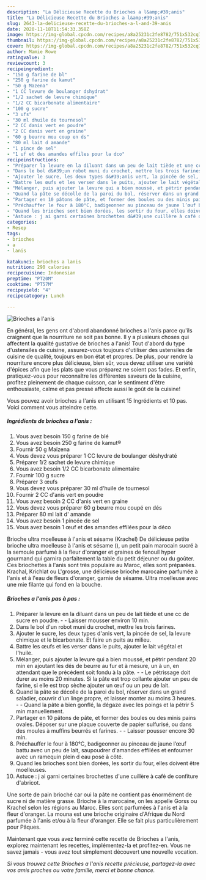 ```yaml
---
description: "La Délicieuse Recette du Brioches a l&amp;#39;anis"
title: "La Délicieuse Recette du Brioches a l&amp;#39;anis"
slug: 2643-la-delicieuse-recette-du-brioches-a-l-and-39-anis
date: 2020-11-18T11:54:33.358Z
image: https://img-global.cpcdn.com/recipes/a8a25231c2fe8782/751x532cq70/brioches-a-lanis-photo-principale-de-la-recette.jpg
thumbnail: https://img-global.cpcdn.com/recipes/a8a25231c2fe8782/751x532cq70/brioches-a-lanis-photo-principale-de-la-recette.jpg
cover: https://img-global.cpcdn.com/recipes/a8a25231c2fe8782/751x532cq70/brioches-a-lanis-photo-principale-de-la-recette.jpg
author: Mamie Rowe
ratingvalue: 3
reviewcount: 3
recipeingredient:
- "150 g farine de bl"
- "250 g farine de kamut"
- "50 g Mazena"
- "1 CC levure de boulanger dshydrat"
- "1/2 sachet de levure chimique"
- "1/2 CC bicarbonate alimentaire"
- "100 g sucre"
- "3 ufs"
- "30 ml dhuile de tournesol"
- "2 CC danis vert en poudre"
- "2 CC danis vert en graine"
- "60 g beurre mou coup en ds"
- "80 ml lait d amande"
- "1 pince de sel"
- "1 uf et des amandes effiles pour la dco"
recipeinstructions:
- "Préparer la levure en la diluant dans un peu de lait tiède et une cc de sucre en poudre.  Laisser mousser environ 10 min."
- "Dans le bol d&#39;un robot muni du crochet, mettre les trois farines."
- "Ajouter le sucre, les deux types d&#39;anis vert, la pincée de sel, la levure chimique et le bicarbonate. Et faire un puits au milieu."
- "Battre les œufs et les verser dans le puits, ajouter le lait végétal et l&#39;huile."
- "Mélanger, puis ajouter la levure qui a bien moussé, et pétrir pendant 20 min en ajoutant les dés de beurre au fur et à mesure, un à un, en attendant que le précédent soit fondu à la pâte.  Le pétrissage doit durer au moins 20 minutes. Si la pâte est trop collante ajouter un peu de farine, si elle est trop sèche ajouter un œuf ou un peu de lait."
- "Quand la pâte se décolle de la paroi du bol, réserver dans un grand saladier, couvrir d&#39;un linge propre, et laisser monter au moins 3 heures.  Quand la pâte a bien gonflé, la dégaze avec les poings et la pétrir 5 min manuellement."
- "Partager en 10 pâtons de pâte, et former des boules ou des minis pains ovales. Déposer sur une plaque couverte de papier sulfurisé, ou dans des moules à muffins beurrés et farines.  Laisser pousser encore 30 min."
- "Préchauffer le four à 180°C, badigeonner au pinceau de jaune l’œuf battu avec un peu de lait, saupoudrer d&#39;amandes effilées et enfourner avec un ramequin plein d eau posé à côté."
- "Quand les brioches sont bien dorées, les sortir du four, elles doivent être moelleuses."
- "Astuce : j ai garni certaines brochettes d&#39;une cuillère à café de confiture d&#39;abricot."
categories:
- Resep
tags:
- brioches
- a
- lanis

katakunci: brioches a lanis 
nutrition: 290 calories
recipecuisine: Indonesian
preptime: "PT20M"
cooktime: "PT57M"
recipeyield: "4"
recipecategory: Lunch

---
```



![Brioches a l&#39;anis](https://img-global.cpcdn.com/recipes/a8a25231c2fe8782/751x532cq70/brioches-a-lanis-photo-principale-de-la-recette.jpg)

En général, les gens ont d'abord abandonné brioches a l&#39;anis parce qu'ils craignent que la nourriture ne soit pas bonne. Il y a plusieurs choses qui affectent la qualité gustative de brioches a l&#39;anis! Tout d'abord du type d'ustensiles de cuisine, assurez-vous toujours d'utiliser des ustensiles de cuisine de qualité, toujours en bon état et propres. De plus, pour rendre la nourriture encore plus délicieuse, bien sûr, vous devez utiliser une variété d'épices afin que les plats que vous préparez ne soient pas fades. Et enfin, pratiquez-vous pour reconnaître les différentes saveurs de la cuisine, profitez pleinement de chaque cuisson, car le sentiment d'être enthousiaste, calme et pas pressé affecte aussi le goût de la cuisine!

<!--inarticleads1-->

Vous pouvez avoir brioches a l&#39;anis en utilisant 15 Ingrédients et 10 pas. Voici comment vous atteindre cette.

##### Ingrédients de brioches a l&#39;anis :

1. Vous avez besoin 150 g farine de blé
1. Vous avez besoin 250 g farine de kamut®
1. Fournir 50 g Maïzena
1. Vous devez vous préparer 1 CC levure de boulanger déshydraté
1. Préparer 1/2 sachet de levure chimique
1. Vous avez besoin 1/2 CC bicarbonate alimentaire
1. Fournir 100 g sucre
1. Préparer 3 œufs
1. Vous devez vous préparer 30 ml d&#39;huile de tournesol
1. Fournir 2 CC d&#39;anis vert en poudre
1. Vous avez besoin 2 CC d&#39;anis vert en graine
1. Vous devez vous préparer 60 g beurre mou coupé en dés
1. Préparer 80 ml lait d&#39; amande
1. Vous avez besoin 1 pincée de sel
1. Vous avez besoin 1 œuf et des amandes effilées pour la déco


Brioche ultra moelleuse à l&#39;anis et sésame (Krachel) De délicieuse petite brioche ultra moelleuse à l&#39;anis et sésame (), un petit pain marocain sucré à la semoule parfumé à la fleur d&#39;oranger et graines de fenouil hyper gourmand qui garnira parfaitement la table du petit déjeuner ou du goûter. Ces briochettes à l&#39;anis sont très populaire au Maroc, elles sont préparées. Krachal, Krichlat ou L&#39;grosse, une délicieuse brioche marocaine parfumée à l&#39;anis et à l&#39;eau de fleurs d&#39;oranger, garnie de sésame. Ultra moelleuse avec une mie filante qui fond en la bouche. 

<!--inarticleads2-->

##### Brioches a l&#39;anis pas à pas :

1. Préparer la levure en la diluant dans un peu de lait tiède et une cc de sucre en poudre. -  - Laisser mousser environ 10 min.
1. Dans le bol d&#39;un robot muni du crochet, mettre les trois farines.
1. Ajouter le sucre, les deux types d&#39;anis vert, la pincée de sel, la levure chimique et le bicarbonate. Et faire un puits au milieu.
1. Battre les œufs et les verser dans le puits, ajouter le lait végétal et l&#39;huile.
1. Mélanger, puis ajouter la levure qui a bien moussé, et pétrir pendant 20 min en ajoutant les dés de beurre au fur et à mesure, un à un, en attendant que le précédent soit fondu à la pâte. -  - Le pétrissage doit durer au moins 20 minutes. Si la pâte est trop collante ajouter un peu de farine, si elle est trop sèche ajouter un œuf ou un peu de lait.
1. Quand la pâte se décolle de la paroi du bol, réserver dans un grand saladier, couvrir d&#39;un linge propre, et laisser monter au moins 3 heures. -  - Quand la pâte a bien gonflé, la dégaze avec les poings et la pétrir 5 min manuellement.
1. Partager en 10 pâtons de pâte, et former des boules ou des minis pains ovales. Déposer sur une plaque couverte de papier sulfurisé, ou dans des moules à muffins beurrés et farines. -  - Laisser pousser encore 30 min.
1. Préchauffer le four à 180°C, badigeonner au pinceau de jaune l’œuf battu avec un peu de lait, saupoudrer d&#39;amandes effilées et enfourner avec un ramequin plein d eau posé à côté.
1. Quand les brioches sont bien dorées, les sortir du four, elles doivent être moelleuses.
1. Astuce : j ai garni certaines brochettes d&#39;une cuillère à café de confiture d&#39;abricot.


Une sorte de pain brioché car oui la pâte ne contient pas énormément de sucre ni de matière grasse. Brioche à la marocaine, on les appelle Gorss ou Krachel selon les régions au Maroc. Elles sont parfumées à l&#39;anis et à la fleur d&#39;oranger. La mouna est une brioche originaire d&#39;Afrique du Nord parfumée à l&#39;anis et/ou à la fleur d&#39;oranger. Elle se fait plus particulièrement pour Pâques. 

<!--inarticleads1-->

<p>
Maintenant que vous avez terminé cette recette de Brioches a l&#39;anis, explorez maintenant les recettes, implémentez-la et profitez-en. Vous ne savez jamais - vous avez tout simplement découvert une nouvelle vocation.
</p>

<p>
<i>Si vous trouvez cette Brioches a l&#39;anis recette précieuse, partagez-la avec vos amis proches ou votre famille, merci et bonne chance.</i>
</p>
